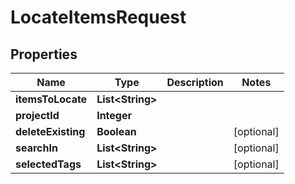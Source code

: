

# LocateItemsRequest


## Properties

Name | Type | Description | Notes
------------ | ------------- | ------------- | -------------
**itemsToLocate** | **List&lt;String&gt;** |  | 
**projectId** | **Integer** |  | 
**deleteExisting** | **Boolean** |  |  [optional]
**searchIn** | **List&lt;String&gt;** |  |  [optional]
**selectedTags** | **List&lt;String&gt;** |  |  [optional]



